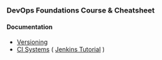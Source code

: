 ### DevOps Foundations Course & Cheatsheet

#### Documentation
- [Versioning](https://github.com/ggsmith842/DevOps-Foundations/blob/main/docs/versioning.md)
- [CI Systems](https://github.com/ggsmith842/DevOps-Foundations/blob/main/docs/cisystems.md) (
  [Jenkins Tutorial](https://github.com/ggsmith842/DevOps-Foundations/blob/main/docs/jenkins.md) )
